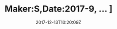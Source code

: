 ---
title: 'Maker:S,Date:2017-9, ... ]'
draft: false
path: 05-the-caribbiean/IMG_20171213_102009.jpg
description: ''
date: 2017-12-13T10:20:09Z
location: None
size: 3241x2430
catergory: the-caribbiean
--- 